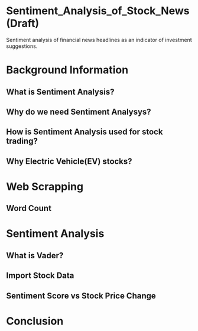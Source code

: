 # Sentiment_Analysis_of_Stock_News(Draft)
Sentiment analysis of financial news headlines as an indicator of investment suggestions.

# Background Information
## What is Sentiment Analysis?

## Why do we need Sentiment Analysys?

## How is Sentiment Analysis used for stock trading?

## Why Electric Vehicle(EV) stocks?


# Web Scrapping

## Word Count


# Sentiment Analysis
## What is Vader?

## Import Stock Data

## Sentiment Score vs Stock Price Change


# Conclusion
